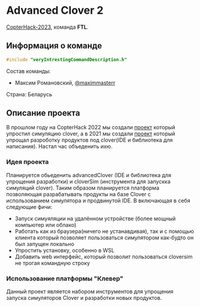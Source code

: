 # Advanced Clover 2

[CopterHack-2023](copterhack2023.md), команда **FTL**.

## Информация о команде

```cpp
#include "veryIntrestingCommandDescription.h"
```

Состав команды:

* Максим Романовский, [@maximmasterr](https://t.me/maximmasterr)

Страна: Беларусь

## Описание проекта

В прошлом году на CopterHack 2022 мы создали [проект](advanced_clover_simulator.md)
который упростил симуляцию clover, а в 2021 мы создали [проект](advanced_clover.md)
который упрощал разроботку продуктов под clover(IDE и библиотека для написания).
Настал час объеденить ихю.

### Идея проекта

Планируется обьеденить advancedClover (IDE и библиотека для упрощения разработки)
и cloverSim (инструмента для запускка симуляций clover). Таким образом планируется
платформа позволяющая разрабатывать продукты на базе Clover с использованием
симулятора и продвинутой IDE. B включающая в себя следующие фичи:

* Запуск симуяляции на удалённом устройстве (более мощный компьютер или облако)
* Работать как из браузера(ничего не устанавдивая), так и с помощью клиента
  который позволяет пользоваться симулятором как-будто он был запущен локально  
* Упростить установку, особенно в WSL
* Добавить web интерфейс, который позволит пользоваться cloversim
  не трогая командную строку

### Использование платформы "Клевер"

Данный проект является набором инструментов для упрощения запуска симуляторов
Clover и разработки новых продуктов.
